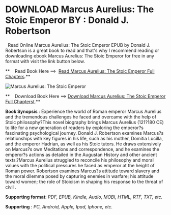  **DOWNLOAD Marcus Aurelius: The Stoic Emperor BY : Donald J. Robertson**
========================================================================

  Read Online Marcus Aurelius: The Stoic Emperor EPUB by Donald J. Robertson is a great book to read and that's why I recommend reading or downloading ebook Marcus Aurelius: The Stoic Emperor for free in any format with visit the link button below.

**    Read Book Here ==>  [Read Marcus Aurelius: The Stoic Emperor Full Chapters](https://goodreadbook.site/?book=0300256663).**

![Marcus Aurelius: The Stoic Emperor](https://i.gr-assets.com/images/S/compressed.photo.goodreads.com/books/1696996153l/188531510.jpg)

**    Download Book Here ==> [Download Marcus Aurelius: The Stoic Emperor Full Chapterst](https://goodreadbook.site/?book=0300256663).**

**Book Synopsis** : Experience the world of Roman emperor Marcus Aurelius and the tremendous challenges he faced and overcame with the help of Stoic philosophy?This novel biography brings Marcus Aurelius (121?180 CE) to life for a new generation of readers by exploring the emperor?s fascinating psychological journey. Donald J. Robertson examines Marcus?s relationships with key figures in his life, such as his mother, Domitia Lucilla, and the emperor Hadrian, as well as his Stoic tutors. He draws extensively on Marcus?s own Meditations and correspondence, and he examines the emperor?s actions as detailed in the Augustan History and other ancient texts.?Marcus Aurelius struggled to reconcile his philosophy and moral values with the political pressures he faced as emperor at the height of Roman power. Robertson examines Marcus?s attitude toward slavery and the moral dilemma posed by capturing enemies in warfare; his attitude toward women; the role of Stoicism in shaping his response to the threat of civil .

**Supporting format**: _PDF, EPUB, Kindle, Audio, MOBI, HTML, RTF, TXT, etc._

**Supporting** : _PC, Android, Apple, Ipad, Iphone, etc._
